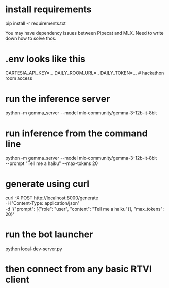 
# install requirements

pip install -r requirements.txt

You may have dependency issues between Pipecat and MLX. Need to write down how to solve thos.

# .env looks like this
CARTESIA_API_KEY=...
DAILY_ROOM_URL=..
DAILY_TOKEN=... # hackathon room access

# run the inference server

python -m gemma_server --model mlx-community/gemma-3-12b-it-8bit

# run inference from the command line

python -m gemma_server --model mlx-community/gemma-3-12b-it-8bit \
    --prompt "Tell me a haiku" --max-tokens 20

# generate using curl

curl -X POST http://localhost:8000/generate \
    -H 'Content-Type: application/json' \
    -d '{"prompt": [{"role": "user", "content": "Tell me a haiku"}], "max_tokens": 20}'

# run the bot launcher

python local-dev-server.py

# then connect from any basic RTVI client

